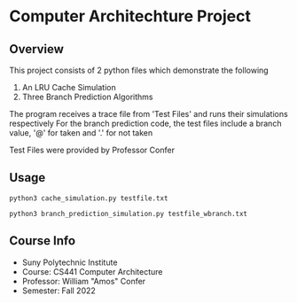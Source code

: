 # Computer Architechture Project

## Overview
This project consists of 2 python files which demonstrate the following

1. An LRU Cache Simulation
2. Three Branch Prediction Algorithms

The program receives a trace file from 'Test Files' and runs their simulations respectively
For the branch prediction code, the test files include a branch value, '@' for taken and '.' for not taken

Test Files were provided by Professor Confer

## Usage
`python3 cache_simulation.py testfile.txt`

`python3 branch_prediction_simulation.py testfile_wbranch.txt`

## Course Info
- Suny Polytechnic Institute
- Course: CS441 Computer Architecture
- Professor: William "Amos" Confer
- Semester: Fall 2022
